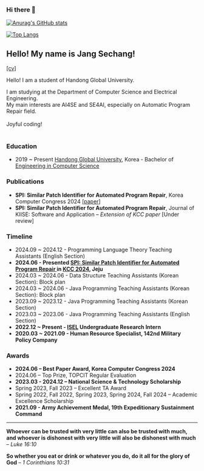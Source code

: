 ### Hi there 👋

<!--
**newwin01/newwin01** is a ✨ _special_ ✨ repository because its `README.md` (this file) appears on your GitHub profile.

Here are some ideas to get you started:

- 🔭 I’m currently working on ...
- 🌱 I’m currently learning ...
- 👯 I’m looking to collaborate on ...
- 🤔 I’m looking for help with ...
- 💬 Ask me about ...
- 📫 How to reach me: ...
- 😄 Pronouns: ...
- ⚡ Fun fact: ...
-->


[![Anurag's GitHub stats](https://github-readme-stats.vercel.app/api?username=newwin01&count_private=true)](https://github.com/anuraghazra/github-readme-stats)

[![Top Langs](https://github-readme-stats.vercel.app/api/top-langs/?username=newwin01&count_private=true&exclude_repo=github-readme-stats,newwin01.github.io,MacBookReport,2023_2_Machine_Learning)](https://github.com/anuraghazra/github-readme-stats)




## Hello! My name is Jang Sechang!
[[cv]](assets/CV_JSC.pdf)

Hello! I am a student of Handong Global University.

I am studying at the Department of Computer Science and Electrical Engineering. <br>
My main interests are AI4SE and SE4AI, especially on Automatic Program Repair field.
<br> 
<br> 
Joyful coding! <br><br>

<h3 id="education">Education</h3>
<ul>
  <li>2019 ~ Present <a href="https://www.handong.edu/">Handong Global University</a>, Korea - Bachelor of <a href="https://csee.handong.edu/">Engineering in Computer Science</a></li>
</ul>

<h3 id="publications">Publications</h3>
<ul>
  <li> 
    <strong>SPI: Similar Patch Identifier for Automated Program Repair</strong>, Korea Computer Congress 2024 
    <a href="/assets/KCC_2024_SPI.pdf">[paper]</a>
  </li>
  <li> 
    <strong>SPI: Similar Patch Identifier for Automated Program Repair</strong>, Journal of KIISE: Software and Application – <em>Extension of KCC paper</em> [Under review]
  </li>
</ul>


<h3 id="timeline">Timeline</h3>

<ul>
  <li>2024.09 ~ 2024.12 - Programming Language Theory Teaching Assistants (English Section)</li>
  <li> <strong> 2024.06            - Presented <a href="/assets/KCC_2024_SPI_Presentation.pdf"> SPI: Similar Patch Identifier for Automated Program Repair </a> in <a href="https://kcc2024.kiise.or.kr/Proceedings/Home.asp">KCC 2024</a>, Jeju </strong> </li>
  <li>2024.03 ~ 2024.06 - Data Structure Teaching Assistants (Korean Section): Block plan</li>
  <li>2024.03 ~ 2024.06 - Java Programming Teaching Assistants (Korean Section): Block plan </li>
  <li>2023.09 ~ 2023.12 - Java Programming Teaching Assistants (Korean Section)</li>
  <li>2023.03 ~ 2023.06 - Java Programming Teaching Assistants (English Section)</li>
  <li> <strong> 2022.12 ~ Present - <a href="https://isel.handong.edu/">ISEL</a> Undergraduate Research Intern </strong> </li>
  <li> <strong> 2020.03 ~ 2021.09 - Human Resource Specialist, 142nd Military Policy Company </strong> </li>
</ul>

<h3 id="Awards">Awards</h3>

<ul>
  <li> <strong> 2024.06 – 
    Best Paper Award, Korea Computer Congress 2024 </strong> </li>
  <li>2024.06 – Top Prize, TOPCIT Regular Evaluation</li>
  <li><strong>2023.03 - 2024.12 – National Science & Technology Scholarship </strong> </li>
  <li>Spring 2023, Fall 2023 – Excellent TA Award</li>
  <li>Spring 2022, Fall 2022, Spring 2023, Spring 2024, Fall 2024 – Academic Excellence Scholarship</li>
  <li><strong>2021.09 -  Army Achievement Medal, 19th Expeditionary Sustainment Command </strong> </li>
</ul>

<hr>

<p><strong>Whoever can be trusted with very little can also be trusted with much, and whoever is dishonest with very little will also be dishonest with much</strong> – <em>Luke 16:10</em></p>
<p><strong>So whether you eat or drink or whatever you do, do it all for the glory of God</strong> – <em>1 Corinthians 10:31</em></p>

